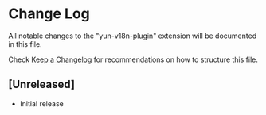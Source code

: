 # Change Log

All notable changes to the "yun-v18n-plugin" extension will be documented in this file.

Check [Keep a Changelog](http://keepachangelog.com/) for recommendations on how to structure this file.

## [Unreleased]

- Initial release